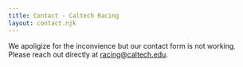 ```yaml
---
title: Contact - Caltech Racing
layout: contact.njk
---
```


We apoligize for the inconvience but our contact form is not working. Please reach out directly at <a href="mailto:racing@caltech.edu">racing@caltech.edu</a>.